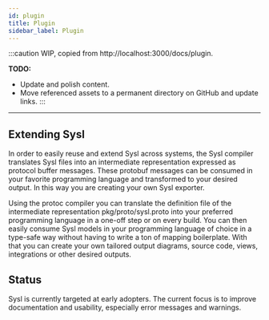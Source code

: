 ```yaml
---
id: plugin
title: Plugin
sidebar_label: Plugin
---
```


:::caution
WIP, copied from http://localhost:3000/docs/plugin.

**TODO:**
* Update and polish content.
* Move referenced assets to a permanent directory on GitHub and update links.
:::

---

## Extending Sysl
In order to easily reuse and extend Sysl across systems, the Sysl compiler translates Sysl files into an intermediate representation expressed as protocol buffer messages. These protobuf messages can be consumed in your favorite programming language and transformed to your desired output. In this way you are creating your own Sysl exporter.

Using the protoc compiler you can translate the definition file of the intermediate representation pkg/proto/sysl.proto into your preferred programming language in a one-off step or on every build. You can then easily consume Sysl models in your programming language of choice in a type-safe way without having to write a ton of mapping boilerplate. With that you can create your own tailored output diagrams, source code, views, integrations or other desired outputs.

## Status
Sysl is currently targeted at early adopters. The current focus is to improve documentation and usability, especially error messages and warnings.
